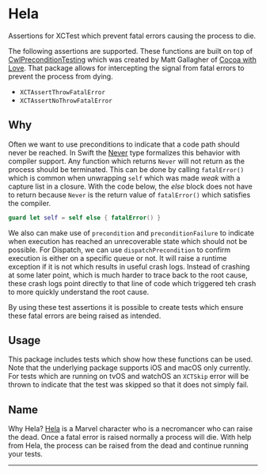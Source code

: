 # Hela

Assertions for XCTest which prevent fatal errors causing the process to die.

The following assertions are supported. These functions are built on top of [CwlPreconditionTesting] which was created by Matt Gallagher of [Cocoa with Love]. That package allows for intercepting the signal from fatal errors to prevent the process from dying.

* `XCTAssertThrowFatalError`
* `XCTAssertNoThrowFatalError`

## Why

Often we want to use preconditions to indicate that a code path should never be reached. In Swift the [Never] type formalizes this behavior with compiler support. Any function which returns `Never` will not return as the process should be terminated. This can be done by calling `fatalError()` which is common when unwrapping `self` which was made _weak_ with a capture list in a closure. With the code below, the _else_ block does not have to return because `Never` is the return value of `fatalError()` which satisfies the compiler.

```swift
guard let self = self else { fatalError() }
```

We also can make use of `precondition` and `preconditionFailure` to indicate when execution has reached an unrecoverable state which should not be possible. For Dispatch, we can use `dispatchPrecondition` to confirm execution is either on a specific queue or not. It will raise a runtime exception if it is not which results in useful crash logs. Instead of crashing at some later point, which is much harder to trace back to the root cause, these crash logs point directly to that line of code which triggered teh crash to more quickly understand the root cause.

By using these test assertions it is possible to create tests which ensure these fatal errors are being raised as intended.

## Usage

This package includes tests which show how these functions can be used. Note that the underlying package supports iOS and macOS only currently. For tests which are running on tvOS and watchOS an `XCTSkip` error will be thrown to indicate that the test was skipped so that it does not simply fail.

## Name

Why Hela? [Hela] is a Marvel character who is a necromancer who can raise the dead. Once a fatal error is raised normally a process will die. With help from Hela, the process can be raised from the dead and continue running your tests.

---
[CwlPreconditionTesting]: https://github.com/mattgallagher/CwlPreconditionTesting
[Cocoa with Love]: https://www.cocoawithlove.com
[Never]: https://developer.apple.com/documentation/swift/never
[Hela]: https://en.wikipedia.org/wiki/Hela_(character)
